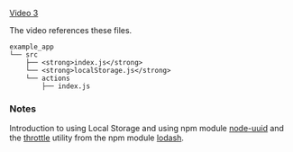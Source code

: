 [Video 3](https://egghead.io/lessons/javascript-redux-persisting-the-state-to-the-local-storage)

The video references these files.

```
example_app
└── src
    ├── <strong>index.js</strong>
    └── <strong>localStorage.js</strong>
    └── actions
        ├── index.js

```

### Notes

Introduction to using Local Storage and using npm module [node-uuid](https://www.npmjs.com/package/node-uuid) and the [throttle](https://github.com/lodash/lodash/blob/master/throttle.js) utility from the npm module [lodash](https://www.npmjs.com/package/lodash).


